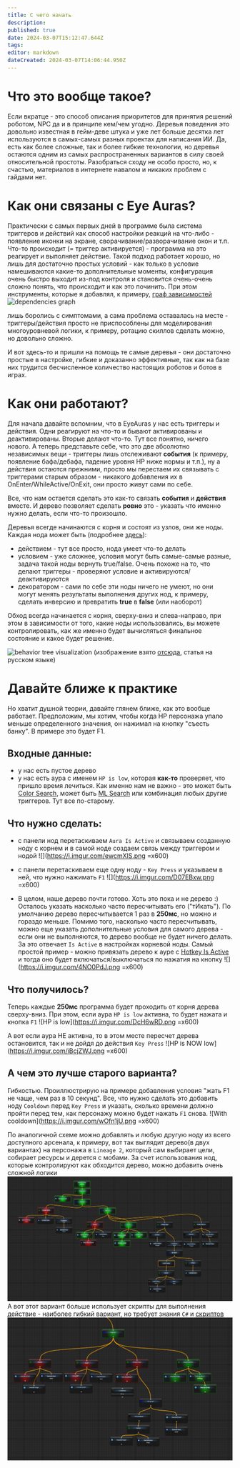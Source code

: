 ```yaml
---
title: С чего начать
description: 
published: true
date: 2024-03-07T15:12:47.644Z
tags: 
editor: markdown
dateCreated: 2024-03-07T14:06:44.950Z
---
```


# Что это вообще такое?
Если вкратце - это способ описания приоритетов для принятия решений роботом, NPC да и в принципе кем/чем угодно.
Деревья поведения это довольно известная в гейм-деве штука и уже лет больше десятка лет используются в самых-самых разных проектах для написания ИИ. 
Да, есть как более сложные, так и более гибкие технологии, но деревья остаются одним из самых распространенных вариантов в силу своей относительной простоты. Разобраться сходу не особо просто, но, к счастью, материалов в интернете навалом и никаких проблем с гайдами нет. 

# Как они связаны с Eye Auras?
Практически с самых первых дней в программе была система триггеров и действий как способ настройки реакций на что-либо - появление иконки на экране, сворачивание/разворачивание окон и т.п. Что-то происходит (= триггер активируется) - программа на это реагирует и выполняет действие. Такой подход работает хорошо, но лишь для достаточно простых условий - как только в условие намешиваются какие-то дополнительные моменты, конфигурация очень быстро выходит из-под контроля и становится очень-очень сложно понять, что происходит и как это починить. При этом инструменты, которые я добавлял, к примеру, [граф зависимостей](https://wiki.eyeauras.net/en/overlays/dependencies-viewer)
![dependencies graph](https://wiki.eyeauras.net/eyeauras_gksfvq7xla[1].png)

лишь боролись с симптомами, а сама проблема оставалась на месте - триггеры/действия просто не приспособлены для моделирования многоуровневой логики, к примеру, ротацию скиллов сделать можно, но довольно сложно.

И вот здесь-то и пришли на помощь те самые деревья - они достаточно простые в настройке, гибкие и доказанно эффективные, так как на базе них трудится бесчисленное количество настоящих роботов и ботов в играх. 

# Как они работают?
Для начала давайте вспомним, что в EyeAuras у нас есть триггеры и действия. Одни реагируют на что-то и бывают активированы и деактивированы. Вторые делают что-то. Тут все понятно, ничего нового. А теперь представьте себе, что это две абсолютно независимых вещи - триггеры лишь отслеживают **события** (к примеру, появление бафа/дебафа, падение уровня HP ниже нормы и т.п.), ну а действия остаются прежними, просто мы перестаем их связывать с триггерами старым образом - никакого добавления их в OnEnter/WhileActive/OnExit, они просто живут сами по себе. 

Все, что нам остается сделать это как-то связать **события** и **действия** вместе. И дерево позволяет сделать **ровно** это - указать что именно нужно делать, если что-то произошло. 

Деревья всегде начинаются с корня и состоят из узлов, они же ноды. Каждая нода может быть (подробнее [здесь](/ru/behavior-trees/nodes)):
- действием - тут все просто, нода умеет что-то делать
- условием - уже сложнее, условия могут быть самые-самые разные, задача такой ноды вернуть true/false. Очень похоже на то, что делают триггеры - проверяют условие и активируются/деактивируются
- декоратором - сами по себе эти ноды ничего не умеют, но они могут менять результаты выполнения других нод, к примеру, сделать инверсию и превратить **true** в **false** (или наоборот)

Обход всегда начинается с корня, сверху-вниз и слева-направо, при этом в зависимости от того, какие ноды использовались, вы можете контролировать, как же именно будет вычисляться финальное состояние и какое будет решение.

![behavior tree visualization](https://habrastorage.org/files/5f3/cdb/96b/5f3cdb96beee450ca78697a67010b8e9.gif)
(изображение взято [отсюда](https://habr.com/ru/companies/cloud_mts/articles/306214/), статья на русском языке)

# Давайте ближе к практике
Но хватит душной теории, давайте глянем ближе, как это вообще работает. 
Предположим, мы хотим, чтобы когда HP персонажа упало меньше определенного значения, он нажимал на кнопку "съесть банку". В примере это будет F1. 

## Входные данные:
- у нас есть пустое дерево
- у нас есть аура с именем `HP is low`, которая **как-то** проверяет, что пришло время лечиться. Как именно нам не важно - это может быть [Color Search](https://wiki.eyeauras.net/en/triggers/images/color-search), может быть [ML Search](https://wiki.eyeauras.net/en/triggers/images/ai-search-trigger) или комбинация любых другие триггеров. Тут все по-старому.

## Что нужно сделать:
- с панели нод перетаскиваем `Aura Is Active` и связываем созданную ноду с корнем и в самой ноде создаем связь между триггером и нодой 
![](https://i.imgur.com/ewcmXlS.png =x600)

- с панели перетаскиваем еще одну ноду - `Key Press` и указываем в ней, что нужно нажимать `F1`
![](https://i.imgur.com/D07EBxw.png =x600)

- В целом, наше дерево почти готово. Хоть это пока и не дерево :) Осталось указать насколько часто пересчитывать его ("тИкать"). По умолчанию дерево пересчитывается 1 раз в **250мс**, но можно и гораздо меньше. Помимо того, насколько часто пересчитывать, можно еще указать дополнительные условия для самого дерева - если они не выполняются, то дерево вообще не будет ничего делать. За это отвечает `Is Active` в настройках корневой ноды. Самый простой пример - можно привязать дерево к ауре с [Hotkey Is Active](https://wiki.eyeauras.net/en/triggers/hotkey-is-active) и тогда оно будет включаться/выключаться по нажатия на кнопку
![](https://i.imgur.com/4NO0PdJ.png =x600)

## Что получилось?
Теперь каждые **250мс** программа будет проходить от корня дерева сверху-вниз. При этом, если аура `HP is low` активна, то будет нажата и кнопка `F1`
![HP is low](https://i.imgur.com/DcH6wRD.png =x600)

А вот если аура НЕ активна, то в этом месте пересчет дерева остановится, так и не дойдя до действия `Key Press`
![HP is NOW low](https://i.imgur.com/iBcjZWJ.png =x600)

## А чем это лучше старого варианта?
Гибкостью. Проиллюстрирую на примере добавления условия "жать F1 не чаще, чем раз в 10 секунд". Все, что нужно сделать это добавить ноду `Cooldown` перед `Key Press` и указать, сколько времени должно пройти перед тем, как персонажу можно будет нажать `F1` снова. 
![With cooldown](https://i.imgur.com/wOfn1jU.png =x600)

По аналогичной схеме можно добавлять и любую другую ноду из всего доступного арсенала, к примеру, вот так выглядит дерево(в двух вариантах) на персонажа в `Lineage 2`, который сам выбирает цели, собирает ресурсы и дерется с мобами. За счет использования нод, которые контролируют как обходится дерево, можно добавить очень сложной логики
![bt_l2.spoil.old.png](/assets/bt_l2.spoil.old.png)
А вот этот вариант больше использует скрипты для выполнения действие - наиболее гибкий вариант, но требует знания `C#` и [скриптов](/ru/scripting/getting-started)
![bt_l2_spoil.png](/assets/bt_l2_spoil.png)

